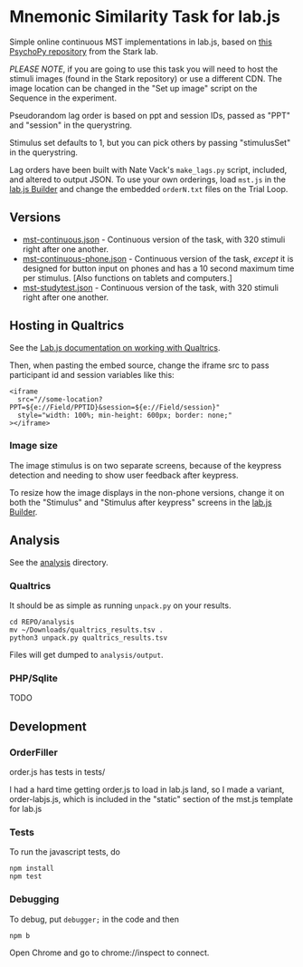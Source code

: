 # Mnemonic Similarity Task for lab.js

Simple online continuous MST implementations in lab.js,
based on [this PsychoPy repository](https://github.com/celstark/MST) from the Stark lab.

*PLEASE NOTE*, if you are going to use this task you will need to host the 
stimuli images (found in the Stark repository) or use a different CDN. The 
image location can be changed in the "Set up image" script on the Sequence in 
the experiment.

Pseudorandom lag order is based on ppt and session IDs, passed as "PPT" and 
"session" in the querystring.

Stimulus set defaults to 1, but you can pick others by passing "stimulusSet" 
in the querystring.

Lag orders have been built with Nate Vack's `make_lags.py` script, included,
and altered to output JSON. To use your own orderings, load `mst.js` in the 
[lab.js Builder](https://labjs.felixhenninger.com/) and change the 
embedded `orderN.txt` files on the Trial Loop.

## Versions

* [mst-continuous.json](mst-continuous.json) - Continuous version of the task, with 320 stimuli right after one another.
* [mst-continuous-phone.json](mst-continuous-phone.json) - Continuous version of the task, *except* it is designed for button input on phones and has a 10 second maximum time per stimulus. [Also functions on tablets and computers.]
* [mst-studytest.json](mst-studytest.json) - Continuous version of the task, with 320 stimuli right after one another.


## Hosting in Qualtrics

See the [Lab.js documentation on working with Qualtrics](https://labjs.readthedocs.io/en/latest/learn/deploy/3a-qualtrics.html).

Then, when pasting the embed source, change the iframe src to pass participant 
id and session variables like this:

    <iframe
      src="//some-location?PPT=${e://Field/PPTID}&session=${e://Field/session}"
      style="width: 100%; min-height: 600px; border: none;"
    ></iframe>


### Image size

The image stimulus is on two separate screens, because of the 
keypress detection and needing to show user feedback after keypress.

To resize how the image displays in the non-phone versions, change it on both the "Stimulus" and 
"Stimulus after keypress" screens in the [lab.js Builder](https://labjs.felixhenninger.com/).


## Analysis

See the [analysis](analysis/) directory.

### Qualtrics

It should be as simple as running `unpack.py` on your results.

    cd REPO/analysis
    mv ~/Downloads/qualtrics_results.tsv .
    python3 unpack.py qualtrics_results.tsv

Files will get dumped to `analysis/output`.

### PHP/Sqlite

TODO

## Development

### OrderFiller

order.js has tests in tests/

I had a hard time getting order.js to load in lab.js land,
so I made a variant, order-labjs.js, which is included in the
"static" section of the mst.js template for lab.js

### Tests

To run the javascript tests, do

    npm install
    npm test

### Debugging

To debug, put `debugger;` in the code and then

    npm b

Open Chrome and go to chrome://inspect to connect.

